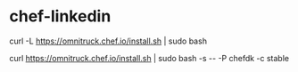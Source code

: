 # chef-linkedin

curl -L https://omnitruck.chef.io/install.sh | sudo bash

curl https://omnitruck.chef.io/install.sh | sudo bash -s -- -P chefdk -c stable